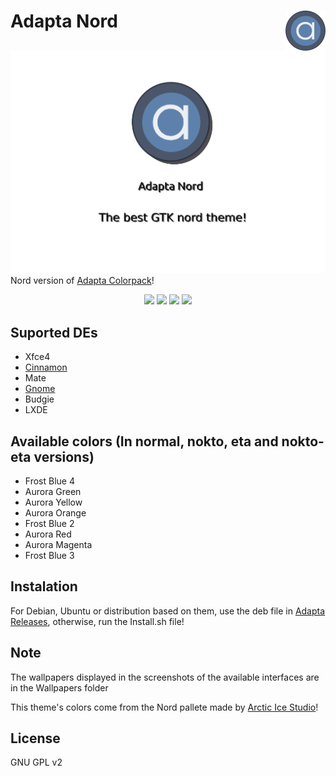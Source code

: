 <img src="Images/logo.png" alt="Logo" align="right" /> Adapta Nord
=====

![image](Images/image5.png)
Nord version of <a href="https://github.com/Joshaby/Adapta-Colorpack">Adapta Colorpack</a>!

<p align="center">
  <img src="https://img.shields.io/github/release/Joshaby/Adapta-Nord?color=red&style=for-the-badge">
  <img src="https://img.shields.io/github/issues/Joshaby/Adapta-Nord?color=violet&style=for-the-badge">
  <img src="https://img.shields.io/github/forks/Joshaby/Adapta-Nord?color=teal&style=for-the-badge">
  <img src="https://img.shields.io/github/stars/Joshaby/Adapta-Nord?style=for-the-badge">
</p>

## Suported DEs
 - Xfce4
 - <a href="Markdown/Cinnamon/Cinnamon.md">Cinnamon</a>
 - Mate
 - <a href="Markdown/Gnome/Gnome.md">Gnome</a>
 - Budgie
 - LXDE

## Available colors (In normal, nokto, eta and nokto-eta versions)

 - Frost Blue 4
 - Aurora Green
 - Aurora Yellow
 - Aurora Orange
 - Frost Blue 2
 - Aurora Red
 - Aurora Magenta
 - Frost Blue 3

## Instalation

For Debian, Ubuntu or distribution based on them, use the deb file in <a href="https://github.com/Joshaby/Adapta-Nord/releases">Adapta Releases</a>, otherwise, run the Install.sh file!

## Note

The wallpapers displayed in the screenshots of the available interfaces are in the Wallpapers folder

This theme's colors come from the Nord pallete made by <a href="https://github.com/arcticicestudio/nord">Arctic Ice Studio</a>!

## License

GNU GPL v2
